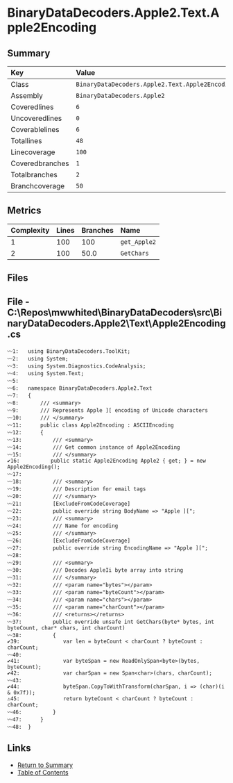 ﻿# BinaryDataDecoders.Apple2.Text.Apple2Encoding

## Summary

| Key             | Value                                           |
| :-------------- | :---------------------------------------------- |
| Class           | `BinaryDataDecoders.Apple2.Text.Apple2Encoding` |
| Assembly        | `BinaryDataDecoders.Apple2`                     |
| Coveredlines    | `6`                                             |
| Uncoveredlines  | `0`                                             |
| Coverablelines  | `6`                                             |
| Totallines      | `48`                                            |
| Linecoverage    | `100`                                           |
| Coveredbranches | `1`                                             |
| Totalbranches   | `2`                                             |
| Branchcoverage  | `50`                                            |

## Metrics

| Complexity | Lines | Branches | Name         |
| :--------- | :---- | :------- | :----------- |
| 1          | 100   | 100      | `get_Apple2` |
| 2          | 100   | 50.0     | `GetChars`   |

## Files

## File - C:\Repos\mwwhited\BinaryDataDecoders\src\BinaryDataDecoders.Apple2\Text\Apple2Encoding.cs

```CSharp
〰1:   using BinaryDataDecoders.ToolKit;
〰2:   using System;
〰3:   using System.Diagnostics.CodeAnalysis;
〰4:   using System.Text;
〰5:   
〰6:   namespace BinaryDataDecoders.Apple2.Text
〰7:   {
〰8:       /// <summary>
〰9:       /// Represents Apple ][ encoding of Unicode characters
〰10:      /// </summary>
〰11:      public class Apple2Encoding : ASCIIEncoding
〰12:      {
〰13:          /// <summary>
〰14:          /// Get common instance of Apple2Encoding
〰15:          /// </summary>
✔16:          public static Apple2Encoding Apple2 { get; } = new Apple2Encoding();
〰17:  
〰18:          /// <summary>
〰19:          /// Description for email tags
〰20:          /// </summary>
〰21:          [ExcludeFromCodeCoverage]
〰22:          public override string BodyName => "Apple ][";
〰23:          /// <summary>
〰24:          /// Name for encoding
〰25:          /// </summary>
〰26:          [ExcludeFromCodeCoverage]
〰27:          public override string EncodingName => "Apple ][";
〰28:  
〰29:          /// <summary>
〰30:          /// Decodes AppleIi byte array into string
〰31:          /// </summary>
〰32:          /// <param name="bytes"></param>
〰33:          /// <param name="byteCount"></param>
〰34:          /// <param name="chars"></param>
〰35:          /// <param name="charCount"></param>
〰36:          /// <returns></returns>
〰37:          public override unsafe int GetChars(byte* bytes, int byteCount, char* chars, int charCount)
〰38:          {
✔39:              var len = byteCount < charCount ? byteCount : charCount;
〰40:  
✔41:              var byteSpan = new ReadOnlySpan<byte>(bytes, byteCount);
✔42:              var charSpan = new Span<char>(chars, charCount);
〰43:  
✔44:              byteSpan.CopyToWithTransform(charSpan, i => (char)(i & 0x7f));
⚠45:              return byteCount < charCount ? byteCount : charCount;
〰46:          }
〰47:      }
〰48:  }
```

## Links

* [Return to Summary](Summary.md)
* [Table of Contents](../TOC.md)

